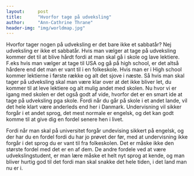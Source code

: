 ```yaml
---
layout:     post
title:      "Hvorfor tage på udveksling"
author:     "Ann-Cathrine Thrane"
header-img: "img/worldmap.jpg"
---
```

Hvorfor tager nogen på udveksling er det bare ikke et sabbatår? Nej udveksling er ikke et sabbatår.
Hvis man vælger at tage på udveksling kommer det til at blive hårdt fordi at man skal gå i skole og lave lektiere.
F.eks  hvis man vælger at tage til USA og gå på high school, er det altså hårdere end det man er vant til i en folkeskole.
Hvis man er i High school kommer lektierne i første række og alt det sjove i næste. 
Så hvis man skal tager på udveksling skal man være klar over at det ikke bliver let, du kommer til at leve lektiere og alt mulig andet med skolen.
Nu hvor vi er igang med skolen er det også godt af vide, hvorfor det er en smart ide at tage på udveksling pga skole. 
Fordi når du går på skole i et andet lande, vil det hele klart være anderleds end her i Danmark. 
Undervisning vil sikker forgår i et andet sprog, det mest normale er engelsk, og det kan godt komme til at give dig en fordel senere hen i livet. 

Fordi når man skal på universitet forgår undevising sikkert på engelsk, og der har du en fordel fordi du har jo prøvet der før, med at undervisning ikke forgår i det sprog du er vant til fra folkeskolen. Det er måske ikke den største fordel med det er en af dem. De andre fordele ved at være udvekslingstudent, er man lære måske et helt nyt sprog at kende, og man bliver hurtig god til det fordi man skal snakke det hele tiden, i det land man nu er i. 